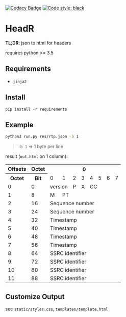 [![Codacy Badge](https://api.codacy.com/project/badge/Grade/0efd6afde34f428d8a8406376bc8d067)](https://app.codacy.com/app/PicoJr/headR?utm_source=github.com&utm_medium=referral&utm_content=PicoJr/headR&utm_campaign=Badge_Grade_Dashboard)
[![Code style: black](https://img.shields.io/badge/code%20style-black-000000.svg)](https://github.com/psf/black)

# HeadR

**TL;DR**: json to html for headers

requires python >= 3.5

## Requirements

*   `jinja2`

## Install

`pip install -r requirements`

## Example

```bash
python3 run.py res/rtp.json -b 1
```

> `-b 1` => 1 byte per line

result (`out.html` on 1 column):

<html>
    <body>
        <table>
            <tr>
                <th>Offsets</th>
                <th>Octet</th>
                <th colspan = "8">
                    0
                </th>
            </tr>
            <tr>
                <th>Octet</th>
                <th>Bit</th>
                <td colspan = "1">
                    0
                </td>
                <td colspan = "1">
                    1
                </td>
                <td colspan = "1">
                    2
                </td>
                <td colspan = "1">
                    3
                </td>
                <td colspan = "1">
                    4
                </td>
                <td colspan = "1">
                    5
                </td>
                <td colspan = "1">
                    6
                </td>
                <td colspan = "1">
                    7
                </td>
            </tr>
            <tr>
                <td>
                    0
                </td>
                <td>
                    0
                </td>
                    <td colspan="2">
                        version
                    </td>
                    <td colspan="1">
                        P
                    </td>
                    <td colspan="1">
                        X
                    </td>
                    <td colspan="4">
                        CC
                    </td>
            </tr>
            <tr>
                <td>
                    1
                </td>
                <td>
                    8
                </td>
                    <td colspan="1">
                        M
                    </td>
                    <td colspan="7">
                        PT
                    </td>
            </tr>
            <tr>
                <td>
                    2
                </td>
                <td>
                    16
                </td>
                    <td colspan="8">
                        Sequence number
                    </td>
            </tr>
            <tr>
                <td>
                    3
                </td>
                <td>
                    24
                </td>
                    <td colspan="8">
                        Sequence number
                    </td>
            </tr>
            <tr>
                <td>
                    4
                </td>
                <td>
                    32
                </td>
                    <td colspan="24">
                        Timestamp
                    </td>
            </tr>
            <tr>
                <td>
                    5
                </td>
                <td>
                    40
                </td>
                    <td colspan="16">
                        Timestamp
                    </td>
            </tr>
            <tr>
                <td>
                    6
                </td>
                <td>
                    48
                </td>
                    <td colspan="8">
                        Timestamp
                    </td>
            </tr>
            <tr>
                <td>
                    7
                </td>
                <td>
                    56
                </td>
                    <td colspan="8">
                        Timestamp
                    </td>
            </tr>
            <tr>
                <td>
                    8
                </td>
                <td>
                    64
                </td>
                    <td colspan="24">
                        SSRC identifier
                    </td>
            </tr>
            <tr>
                <td>
                    9
                </td>
                <td>
                    72
                </td>
                    <td colspan="16">
                        SSRC identifier
                    </td>
            </tr>
            <tr>
                <td>
                    10
                </td>
                <td>
                    80
                </td>
                    <td colspan="8">
                        SSRC identifier
                    </td>
            </tr>
            <tr>
                <td>
                    11
                </td>
                <td>
                    88
                </td>
                    <td colspan="8">
                        SSRC identifier
                    </td>
            </tr>
        </table>
    </body>
</html>

## Customize Output

see `static/styles.css`, `templates/template.html`